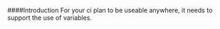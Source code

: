 ####Introduction
For your ci plan to be useable anywhere, it needs to support the use of variables. 

